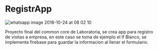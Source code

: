 # RegistrApp

![whatsapp image 2018-10-24 at 08 02 10](https://user-images.githubusercontent.com/38788319/47426555-eba51980-d763-11e8-8df7-7c8457f8abb3.jpeg)


Proyecto final del common core de Laboratoria, se crea app para registro de visitas a empresa, en este caso se toma de ejemplo el If Blanco, se implementa firebase para guardar la informacion al llenar el formulario.
